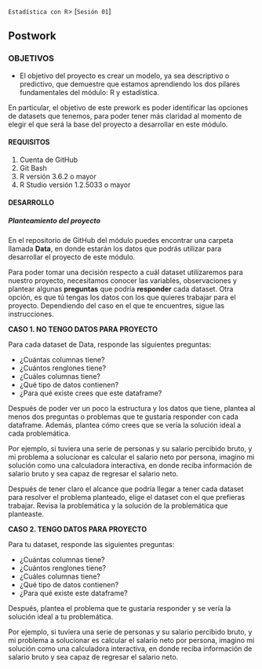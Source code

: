 
`Estadística con R`> [`Sesión 01`]

## Postwork

### OBJETIVOS

- El objetivo del proyecto es crear un modelo, ya sea descriptivo o predictivo, que demuestre que estamos aprendiendo los dos pilares fundamentales del módulo: R y estadística.  

En particular, el objetivo de este prework es poder identificar las opciones de datasets que tenemos, para poder tener más claridad al momento de elegir el que será la base del proyecto a desarrollar en este módulo.  


#### REQUISITOS

1. Cuenta de GitHub  
2. Git Bash  
3. R versión 3.6.2 o mayor                                
4. R Studio versión 1.2.5033 o mayor   

#### DESARROLLO

##### Planteamiento del proyecto

En el repositorio de GitHub del módulo puedes encontrar una carpeta llamada **Data**, en donde estarán los datos que podrás utilizar para desarrollar el proyecto de este módulo.   

Para poder tomar una decisión respecto a cuál dataset utilizaremos para nuestro proyecto, necesitamos conocer las variables, observaciones y plantear algunas **preguntas** que podría **responder** cada dataset.  Otra opción, es que tú tengas los datos con los que quieres trabajar para el proyecto. Dependiendo del caso en el que te encuentres, sigue las instrucciones.

**CASO 1. NO TENGO DATOS PARA PROYECTO**

Para cada dataset de Data, responde las siguientes preguntas:
* ¿Cuántas columnas tiene?  
* ¿Cuántos renglones tiene?  
* ¿Cuáles columnas tiene?  
* ¿Qué tipo de datos contienen?  
* ¿Para qué existe crees que este dataframe?  

Después de poder ver un poco la estructura y los datos que tiene, plantea al menos dos preguntas o problemas que te gustaría responder con cada dataframe. Además, plantea cómo crees que se vería la solución ideal a cada problemática.   

Por ejemplo, si tuviera una serie de personas y su salario percibido bruto, y mi problema a solucionar es calcular el salario neto por persona, imagino mi solución como una calculadora interactiva, en donde reciba información de salario bruto y sea capaz de regresar el salario neto.  

Después de tener claro el alcance que podría llegar a tener cada dataset para resolver el problema planteado, elige el dataset con el que prefieras trabajar. Revisa la problemática y la solución de la problemática que planteaste.  

**CASO 2. TENGO DATOS PARA PROYECTO**  

Para tu dataset, responde las siguientes preguntas:  
* ¿Cuántas columnas tiene?  
* ¿Cuántos renglones tiene?  
* ¿Cuáles columnas tiene?  
* ¿Qué tipo de datos contienen?  
* ¿Para qué existe este dataframe?  

Después, plantea el problema que te gustaría responder  y se vería la solución ideal a tu problemática.   

Por ejemplo, si tuviera una serie de personas y su salario percibido bruto, y mi problema a solucionar es calcular el salario neto por persona, imagino mi solución como una calculadora interactiva, en donde reciba información de salario bruto y sea capaz de regresar el salario neto.  

